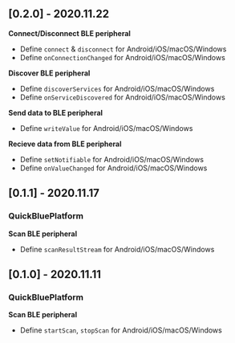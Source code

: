 ## [0.2.0] - 2020.11.22

**Connect/Disconnect BLE peripheral**
- Define `connect` & `disconnect` for Android/iOS/macOS/Windows
- Define `onConnectionChanged` for Android/iOS/macOS/Windows

**Discover BLE peripheral**
- Define `discoverServices` for Android/iOS/macOS/Windows
- Define `onServiceDiscovered` for Android/iOS/macOS/Windows

**Send data to BLE peripheral**
- Define `writeValue` for Android/iOS/macOS/Windows

**Recieve data from BLE peripheral**
- Define `setNotifiable` for Android/iOS/macOS/Windows
- Define `onValueChanged` for Android/iOS/macOS/Windows

## [0.1.1] - 2020.11.17

### QuickBluePlatform

**Scan BLE peripheral**
- Define `scanResultStream` for Android/iOS/macOS/Windows

## [0.1.0] - 2020.11.11

### QuickBluePlatform

**Scan BLE peripheral**
- Define `startScan`, `stopScan` for Android/iOS/macOS/Windows
